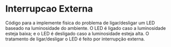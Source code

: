 # Interrupcao Externa
Código para a implemente fisica do problema de ligar/desligar um LED baseado na luminosidade do ambiente. O LED é ligado caso a luminosidade esteja baixa; e o LED é desligado caso a luminosidade esteja alta. O tratamento de ligar/desligar o LED é feito por interrupção externa.
